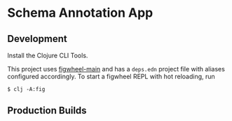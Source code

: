 # Schema Annotation App

## Development

Install the Clojure CLI Tools.

This project uses [figwheel-main](https://figwheel.org/)
and has a `deps.edn` project file with aliases configured accordingly.
To start a figwheel REPL with hot reloading, run

``` shell
$ clj -A:fig
```



## Production Builds
